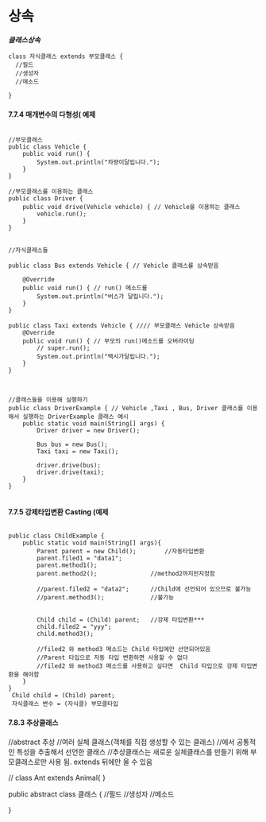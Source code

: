# 상속


***클래스상속***
```
class 자식클래스 extends 부모클래스 {
  //필드
  //생성자
  //메소드

}
```

#### 7.7.4 매개변수의 다형성( 예제

```

//부모클래스
public class Vehicle {
    public void run() {
        System.out.println("차량이달립니다.");
    }
}

//부모클래스를 이용하는 클래스
public class Driver {
    public void drive(Vehicle vehicle) { // Vehicle을 이용하는 클래스
        vehicle.run();
    }
}


//자식클래스들

public class Bus extends Vehicle { // Vehicle 클래스를 상속받음

    @Override
    public void run() { // run() 메소드를
        System.out.println("버스가 달립니다.");
    }
}

public class Taxi extends Vehicle { //// 부모클래스 Vehicle 상속받음
    @Override
    public void run() { // 부모의 run()메소드를 오버라이딩
        // super.run();
        System.out.println("택시가달립니다.");
    }
}



//클래스들을 이용해 실행하기
public class DriverExample { // Vehicle ,Taxi , Bus, Driver 클래스를 이용해서 실행하는 DriverExample 클래스 예시
    public static void main(String[] args) {
        Driver driver = new Driver();

        Bus bus = new Bus();
        Taxi taxi = new Taxi();

        driver.drive(bus);
        driver.drive(taxi);
    }
}


```

#### 7.7.5 강제타입변환 Casting (예제
```

public class ChildExample {
    public static void main(String[] args){
        Parent parent = new Child();        //자동타입변환
        parent.filed1 = "data1";
        parent.method1();
        parent.method2();               //method2까지만지정함

        //parent.filed2 = "data2";      //Child에 선언되어 있으므로 불가능
        //parent.method3();             //불가능
        

        Child child = (Child) parent;   //강제 타입변환***
        child.filed2 = "yyy";
        child.method3();
      
        //filed2 와 method3 메소드는 Child 타입에만 선언되어있음
        //Parent 타입으로 자동 타입 변환하면 사용할 수 없다
        //filed2 와 method3 메소드를 사용하고 싶다면  Child 타입으로 강제 타입변환을 해야함
    }
}
 Child child = (Child) parent;
 자식클래스 변수 = (자식클) 부모클타입

```


#### 7.8.3 추상클래스

//abstract 추상
//여러 실체 클래스(객체를 직접 생성할 수 있는 클래스)
//에서 공통적인 특성을 추출해서 선언한 클래스 
//추상클래스는 새로운 실체클래스를 만들기 위해 부모클래스로만 사용 됨. extends 뒤에만 올 수 있음

// class Ant extends Animal{ }

public abstract class 클래스 {
    //필드
    //생성자
    //메소드

}



